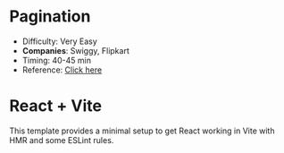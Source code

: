 # Pagination

- Difficulty: Very Easy
- **Companies**: Swiggy, Flipkart
- Timing: 40-45 min
- Reference: [Click here](https://youtu.be/J-QIayOSDN8?si=tirhQtI6pl0sfgwN)

# React + Vite

This template provides a minimal setup to get React working in Vite with HMR and some ESLint rules.

